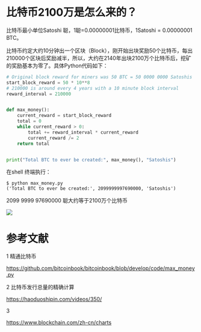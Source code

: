# 比特币2100万是怎么来的？

比特币最小单位Satoshi 聪，1聪=0.00000001比特币，1Satoshi = 0.00000001 BTC。

比特币约定大约10分钟出一个区块（Block），刚开始出块奖励50个比特币，每出210000个区块后奖励减半，所以，大约在2140年出块2100万个比特币后，挖矿的奖励基本为零了。具体Python代码如下：

```python
# Original block reward for miners was 50 BTC = 50 0000 0000 Satoshis
start_block_reward = 50 * 10**8
# 210000 is around every 4 years with a 10 minute block interval
reward_interval = 210000


def max_money():
    current_reward = start_block_reward
    total = 0
    while current_reward > 0:
        total += reward_interval * current_reward
        current_reward /= 2
    return total


print("Total BTC to ever be created:", max_money(), "Satoshis")
```

在shell 终端执行：

 ```shell
$ python max_money.py
('Total BTC to ever be created:', 2099999997690000, 'Satoshis')
 ```

2099 9999 97690000 聪大约等于2100万个比特币



![](https://en.bitcoin.it/wiki/File:Controlled_supply-supply_over_block_height.png)



# 参考文献

1 精通比特币

https://github.com/bitcoinbook/bitcoinbook/blob/develop/code/max_money.py

2 比特币发行总量的精确计算

https://haoduoshipin.com/videos/350/

3 

https://www.blockchain.com/zh-cn/charts













